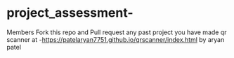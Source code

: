 # project_assessment-
Members Fork this repo and Pull request any past project you have made 
qr scanner at -https://patelaryan7751.github.io/qrscanner/index.html
by aryan patel

